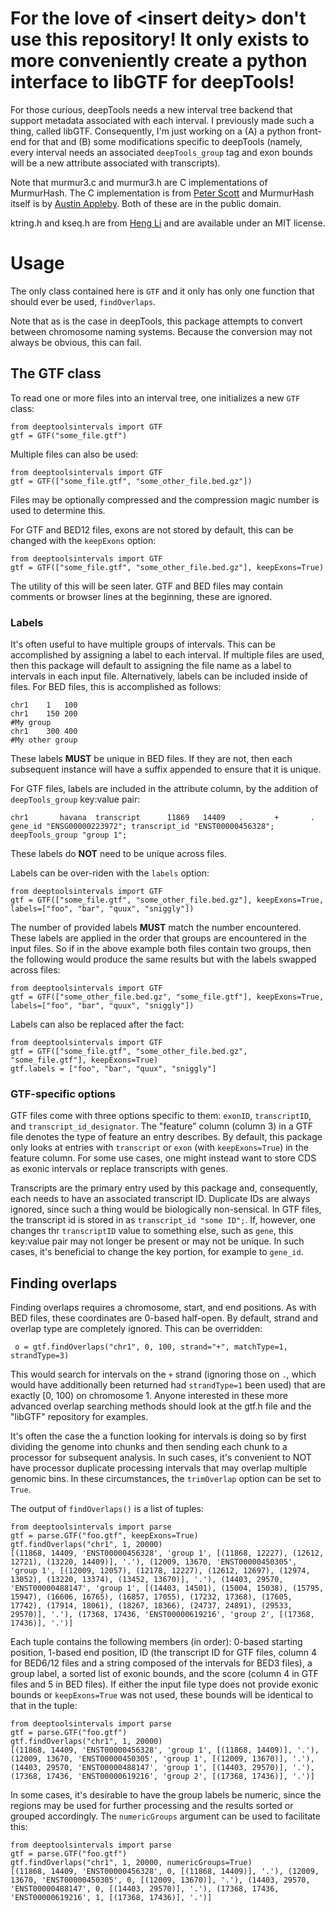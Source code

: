 For the love of \<insert deity\> don't use this repository! It only exists to more conveniently create a python interface to libGTF for deepTools!
================================================================================================================================================

For those curious, deepTools needs a new interval tree backend that support metadata associated with each interval. I previously made such a thing, called libGTF. Consequently, I'm just working on a (A) a python front-end for that and (B) some modifications specific to deepTools (namely, every interval needs an associated `deepTools_group` tag and exon bounds will be a new attribute associated with transcripts).

Note that murmur3.c and murmur3.h are C implementations of MurmurHash. The C implementation is from [Peter Scott](https://github.com/PeterScott/murmur3) and MurmurHash itself is by [Austin Appleby](https://code.google.com/p/smhasher/wiki/MurmurHash3). Both of these are in the public domain.

ktring.h and kseq.h are from [Heng Li](http://lh3lh3.users.sourceforge.net/) and are available under an MIT license.

Usage
=====

The only class contained here is `GTF` and it only has only one function that should ever be used, `findOverlaps`.

Note that as is the case in deepTools, this package attempts to convert between chromosome naming systems. Because the conversion may not always be obvious, this can fail.

The GTF class
-------------

To read one or more files into an interval tree, one initializes a new `GTF` class:

    from deeptoolsintervals import GTF
    gtf = GTF("some_file.gtf")

Multiple files can also be used:

    from deeptoolsintervals import GTF
    gtf = GTF(["some_file.gtf", "some_other_file.bed.gz"])

Files may be optionally compressed and the compression magic number is used to determine this.

For GTF and BED12 files, exons are not stored by default, this can be changed with the `keepExons` option:

    from deeptoolsintervals import GTF
    gtf = GTF(["some_file.gtf", "some_other_file.bed.gz"], keepExons=True)

The utility of this will be seen later. GTF and BED files may contain comments or browser lines at the beginning, these are ignored.

### Labels

It's often useful to have multiple groups of intervals. This can be accomplished by assigning a label to each interval. If multiple files are used, then this package will default to assigning the file name as a label to intervals in each input file. Alternatively, labels can be included inside of files. For BED files, this is accomplished as follows:

    chr1	1	100
    chr1	150	200
    #My group
    chr1	300	400
    #My other group

These labels **MUST** be unique in BED files. If they are not, then each subsequent instance will have a suffix appended to ensure that it is unique.

For GTF files, labels are included in the attribute column, by the addition of `deepTools_group` key:value pair:

    chr1       havana  transcript      11869   14409   .       +       .       gene_id "ENSG00000223972"; transcript_id "ENST00000456328"; deepTools_group "group 1";

These labels do **NOT** need to be unique across files.

Labels can be over-riden with the `labels` option:

    from deeptoolsintervals import GTF
    gtf = GTF(["some_file.gtf", "some_other_file.bed.gz"], keepExons=True, labels=["foo", "bar", "quux", "sniggly"])

The number of provided labels **MUST** match the number encountered. These labels are applied in the order that groups are encountered in the input files. So if in the above example both files contain two groups, then the following would produce the same results but with the labels swapped across files:

    from deeptoolsintervals import GTF
    gtf = GTF(["some_other_file.bed.gz", "some_file.gtf"], keepExons=True, labels=["foo", "bar", "quux", "sniggly"])

Labels can also be replaced after the fact:

    from deeptoolsintervals import GTF
    gtf = GTF(["some_file.gtf", "some_other_file.bed.gz", "some_file.gtf"], keepExons=True)
    gtf.labels = ["foo", "bar", "quux", "sniggly"]

### GTF-specific options

GTF files come with three options specific to them: `exonID`, `transcriptID`, and `transcript_id_designator`. The "feature" column (column 3) in a GTF file denotes the type of feature an entry describes. By default, this package only looks at entries with `transcript` or `exon` (with `keepExons=True`) in the feature column. For some use cases, one might instead want to store CDS as exonic intervals or replace transcripts with genes.

Transcripts are the primary entry used by this package and, consequently, each needs to have an associated transcript ID. Duplicate IDs are always ignored, since such a thing would be biologically non-sensical. In GTF files, the transcript id is stored in as `transcript_id "some ID";`. If, however, one changes thr `transcriptID` value to something else, such as `gene`, this key:value pair may not longer be present or may not be unique. In such cases, it's beneficial to change the key portion, for example to `gene_id`.

Finding overlaps
----------------

Finding overlaps requires a chromosome, start, and end positions. As with BED files, these coordinates are 0-based half-open. By default, strand and overlap type are completely ignored. This can be overridden:

     o = gtf.findOverlaps("chr1", 0, 100, strand="+", matchType=1, strandType=3)

This would search for intervals on the `+` strand (ignoring those on `.`, which would have additionally been returned had `strandType=1` been used) that are exactly [0, 100) on chromosome 1. Anyone interested in these more advanced overlap searching methods should look at the gtf.h file and the "libGTF" repository for examples.

It's often the case the a function looking for intervals is doing so by first dividing the genome into chunks and then sending each chunk to a processor for subsequent analysis. In such cases, it's convenient to NOT have processor duplicate processing intervals that may overlap multiple genomic bins. In these circumstances, the `trimOverlap` option can be set to `True`.

The output of `findOverlaps()` is a list of tuples:

    from deeptoolsintervals import parse
    gtf = parse.GTF("foo.gtf", keepExons=True)
    gtf.findOverlaps("chr1", 1, 20000)
    [(11868, 14409, 'ENST00000456328', 'group 1', [(11868, 12227), (12612, 12721), (13220, 14409)], '.'), (12009, 13670, 'ENST00000450305', 'group 1', [(12009, 12057), (12178, 12227), (12612, 12697), (12974, 13052), (13220, 13374), (13452, 13670)], '.'), (14403, 29570, 'ENST00000488147', 'group 1', [(14403, 14501), (15004, 15038), (15795, 15947), (16606, 16765), (16857, 17055), (17232, 17368), (17605, 17742), (17914, 18061), (18267, 18366), (24737, 24891), (29533, 29570)], '.'), (17368, 17436, 'ENST00000619216', 'group 2', [(17368, 17436)], '.')]

Each tuple contains the following members (in order): 0-based starting position, 1-based end position, ID (the transcript ID for GTF files, column 4 for BED6/12 files and a string composed of the intervals for BED3 files), a group label, a sorted list of exonic bounds, and the score (column 4 in GTF files and 5 in BED files). If either the input file type does not provide exonic bounds or `keepExons=True` was not used, these bounds will be identical to that in the tuple:

    from deeptoolsintervals import parse
    gtf = parse.GTF("foo.gtf")
    gtf.findOverlaps("chr1", 1, 20000)
    [(11868, 14409, 'ENST00000456328', 'group 1', [(11868, 14409)], '.'), (12009, 13670, 'ENST00000450305', 'group 1', [(12009, 13670)], '.'), (14403, 29570, 'ENST00000488147', 'group 1', [(14403, 29570)], '.'), (17368, 17436, 'ENST00000619216', 'group 2', [(17368, 17436)], '.')]

In some cases, it's desirable to have the group labels be numeric, since the regions may be used for further processing and the results sorted or grouped accordingly. The `numericGroups` argument can be used to facilitate this:

    from deeptoolsintervals import parse
    gtf = parse.GTF("foo.gtf")
    gtf.findOverlaps("chr1", 1, 20000, numericGroups=True)
    [(11868, 14409, 'ENST00000456328', 0, [(11868, 14409)], '.'), (12009, 13670, 'ENST00000450305', 0, [(12009, 13670)], '.'), (14403, 29570, 'ENST00000488147', 0, [(14403, 29570)], '.'), (17368, 17436, 'ENST00000619216', 1, [(17368, 17436)], '.')]
